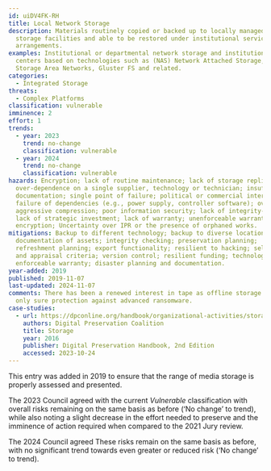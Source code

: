 ```yaml
---
id: uiDV4FK-RH
title: Local Network Storage
description: Materials routinely copied or backed up to locally managed data
  storage facilities and able to be restored under institutional service
  arrangements.
examples: Institutional or departmental network storage and institutional data
  centers based on technologies such as (NAS) Network Attached Storage, (SAN)
  Storage Area Networks, Gluster FS and related.
categories:
  - Integrated Storage
threats:
  - Complex Platforms
classification: vulnerable
imminence: 2
effort: 1
trends:
  - year: 2023
    trend: no-change
    classification: vulnerable
  - year: 2024
    trend: no-change
    classification: vulnerable
hazards: Encryption; lack of routine maintenance; lack of storage replication;
  over-dependence on a single supplier, technology or technician; insufficient
  documentation; single point of failure; political or commercial interference;
  failure of dependencies (e.g., power supply, controller software); overly
  aggressive compression; poor information security; lack of integrity-checking;
  lack of strategic investment; lack of warranty; unenforceable warranty,
  encryption; Uncertainty over IPR or the presence of orphaned works.
mitigations: Backup to different technology; backup to diverse locations;
  documentation of assets; integrity checking; preservation planning;
  refreshment planning; export functionality; resilient to hacking; selection
  and appraisal criteria; version control; resilient funding; technology watch;
  enforceable warranty; disaster planning and documentation.
year-added: 2019
published: 2019-11-07
last-updated: 2024-11-07
comments: There has been a renewed interest in tape as offline storage is the
  only sure protection against advanced ransomware.
case-studies:
  - url: https://dpconline.org/handbook/organizational-activities/storage
    authors: Digital Preservation Coalition
    title: Storage
    year: 2016
    publisher: Digital Preservation Handbook, 2nd Edition
    accessed: 2023-10-24
---
```

This entry was added in 2019 to ensure that the range of media storage is properly assessed and presented.

The 2023 Council agreed with the current *Vulnerable* classification with overall risks remaining on the same basis as before (‘No change’ to trend), while also noting a slight decrease in the effort needed to preserve and the imminence of action required when compared to the 2021 Jury review.

The 2024 Council agreed These risks remain on the same basis as before, with no significant trend towards even greater or reduced risk (‘No change’ to trend).
